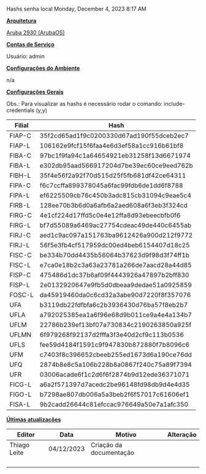 Hashs senha local
Monday, December 4, 2023
8:17 AM

**<u>Arquitetura</u>**

<u>Aruba 2930 (ArubaOS)</u>

**<u>Contas de Serviço</u>**

Usuário: admin

**<u>Configurações do Ambiente</u>**

n/a

**<u>Configurações Gerais</u>**

Obs.: Para visualizar as hashs é necessário rodar o comando: include-credentials (y,y)

| **Filial** | **Hash**                                 |
|------------|------------------------------------------|
| FIAP-C     | 35f2cd65ad1f9c0200330d67ad190f55dceb2ec7 |
| FIAP-L     | 106162e9fcf15f6faa4e6d3ef58a1cc916b61bf8 |
| FIBA-C     | 97bc1f9fa94c1a64654921eb31258f13d6671974 |
| FIBA-L     | e302db95aad566917204d7be39ec60ce9eed762b |
| FIBH-L     | 35f4e56f2a92f70d515d25f5fb681df42ce64311 |
| FIPA-C     | f6c7ccffa899378045a6fac99fdb6de1dd6f8788 |
| FIPA-L     | ef6225509cb76c450b3adc815cb31094c9eae5c4 |
| FIRB-L     | 128ee70b3b6d0a6afb6a2aed608a6f3eb3f324cd |
| FIRG-C     | 4e1cf224d17ffd5c0e4e12ffa8d93ebeecbfb0f6 |
| FIRG-L     | bf7d55089a6469ac27754cdeac49de440c6455ab |
| FIRJ-C     | aed1c9ac097a151763ba9612426a900d212f9772 |
| FIRJ-L     | 56f5e3fb4cf517959dc00ed4beb6154407d18c25 |
| FISC-C     | be334b70dd4435b56064b37623d9f98d3f74ff1b |
| FISC-L     | e7ca0e18b2c3a63a23781a266de7aacd28a44d85 |
| FISP-C     | 475486d1dc37b6af09f4443926a47897b2bff830 |
| FISP-L     | 2e0132920647e9fb5d0dbeaa9dedae51a0925859 |
| FOSC-L     | da45919460da0c6cd32a3abe90d7220f8f357076 |
| UFA        | b3119db22fdfbfa6c2b3936430d76ba57f8eb2b7 |
| UFLA       | a792025385ea1a6f96e68d9b011ce9a4e4a134b7 |
| UFLM       | 22786b239ef13bf07a730834c2190263850a925f |
| UFLMN      | 6f979268f92137d2fffa3f3e40d2cf9c113b0536 |
| UFLS       | fee59d4184f1591c9f947830b872880f7b8096c6 |
| UFM        | c7403f8c396652cbeeb255ed1673d6a190ce76dd |
| UFQ        | 2874b8e8c5a106b228b8a0867f240c75a89f7394 |
| UFR        | 03006acade6f1c2d6f6f2874b9d12ede36371071 |
| FICG-L     | a6a2f571397d7acedc2be96148fd98db9d4e4d35 |
| FIGO-L     | b7298ae807db006a5a3beb2f6f57017c61606ef1 |
| FISA-L     | 9b2cadd26644c81efccac976649a50e7a1afc350 |

**<u>Últimas atualizações</u>**  

| Editor       | Data       | Motivo                  | Alteração |
|--------------|------------|-------------------------|-----------|
| Thiago Leite | 04/12/2023 | Criação da documentação |          |
|             |           |                        |           |
|              |            |                         |           |
|              |            |                         |           |
|              |            |                         |           |

